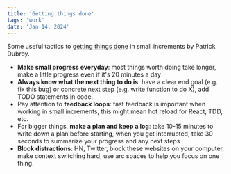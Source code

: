 ```yaml
---
title: 'Getting things done'
tags: 'work'
date: 'Jan 14, 2024'
---
```


Some useful tactics to [getting things done](https://dubroy.com/blog/getting-things-done-in-small-increments/) in small increments by Patrick Dubroy.

- **Make small progress everyday**: most things worth doing take longer, make a little progress even if it's 20 minutes a day
- **Always know what the next thing to do is**: have a clear end goal (e.g. fix this bug) or concrete next step (e.g. write function to do X), add TODO statements in code.
- Pay attention to **feedback loops**: fast feedback is important when working in small increments, this might mean hot reload for React, TDD, etc.
- For bigger things, **make a plan and keep a log**: take 10-15 minutes to write down a plan before starting, when you get interrupted, take 30 seconds to summarize your progress and any next steps
- **Block distractions**: HN, Twitter, block these websites on your computer, make context switching hard, use arc spaces to help you focus on one thing.
